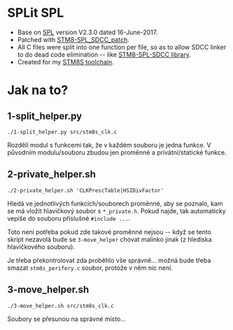 SPLit SPL
================

* Base on [SPL](https://www.st.com/en/embedded-software/stsw-stm8069.html)
    version V2.3.0 dated 16-June-2017.
* Patched with [STM8-SPL_SDCC_patch](https://github.com/gicking/STM8-SPL_SDCC_patch).
* All C files were split into one function per file, so as to allow SDCC linker
    to do dead code elimination -- like
    [STM8-SPL-SDCC library](https://github.com/bschwand/STM8-SPL-SDCC).
* Created for my [STM8S toolchain](https://gitlab.com/spseol/mit-no/STM8S-toolchain).


Jak na to?
==================

1-split_helper.py
------------------------

`./1-split_helper.py src/stm8s_clk.c`

Rozdělí modul s funkcemi tak, že v každém souboru je jedna funkce. 
V původním modulu/souboru zbudou jen proměnné a privátní/statické funkce.


2-private_helper.sh
---------------------------

`./2-private_helper.sh 'CLKPrescTable|HSIDivFactor'`

Hledá ve jednotlivých funkcích/souborech proměnné, aby se poznalo, kam se má
vložit hlavičkový soubor s `*_private.h`. Pokud najde, tak automaticky vepíše
do souboru příslušné `#include ...`.

Toto není potřeba pokud zde takové
proměnné nejsou -- když se tento skript nezavolá bude se `3-move_helper` chovat
malinko jinak (z hlediska hlavičkového souboru).

Je třeba překontrolovat zda proběhlo vše správně... možná bude třeba smazat 
`stm8s_perifery.c` soubor, protože v něm nic není.

3-move_helper.sh
-----------------------------

`./3-move_helper.sh src/stm8s_clk.c`

Soubory se přesunou na správné místo...
